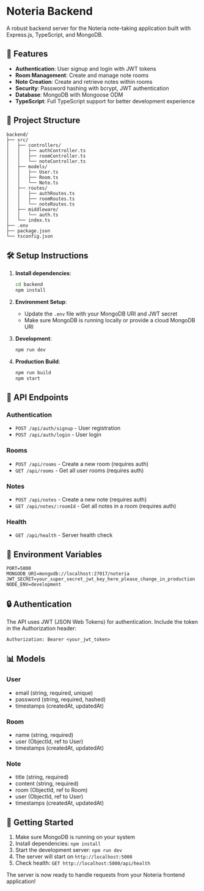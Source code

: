 # Noteria Backend

A robust backend server for the Noteria note-taking application built with Express.js, TypeScript, and MongoDB.

## 🚀 Features

- **Authentication**: User signup and login with JWT tokens
- **Room Management**: Create and manage note rooms
- **Note Creation**: Create and retrieve notes within rooms
- **Security**: Password hashing with bcrypt, JWT authentication
- **Database**: MongoDB with Mongoose ODM
- **TypeScript**: Full TypeScript support for better development experience

## 📁 Project Structure

```
backend/
├── src/
│   ├── controllers/
│   │   ├── authController.ts
│   │   ├── roomController.ts
│   │   └── noteController.ts
│   ├── models/
│   │   ├── User.ts
│   │   ├── Room.ts
│   │   └── Note.ts
│   ├── routes/
│   │   ├── authRoutes.ts
│   │   ├── roomRoutes.ts
│   │   └── noteRoutes.ts
│   ├── middleware/
│   │   └── auth.ts
│   └── index.ts
├── .env
├── package.json
└── tsconfig.json
```

## 🛠️ Setup Instructions

1. **Install dependencies**:
   ```bash
   cd backend
   npm install
   ```

2. **Environment Setup**:
   - Update the `.env` file with your MongoDB URI and JWT secret
   - Make sure MongoDB is running locally or provide a cloud MongoDB URI

3. **Development**:
   ```bash
   npm run dev
   ```

4. **Production Build**:
   ```bash
   npm run build
   npm start
   ```

## 📡 API Endpoints

### Authentication
- `POST /api/auth/signup` - User registration
- `POST /api/auth/login` - User login

### Rooms
- `POST /api/rooms` - Create a new room (requires auth)
- `GET /api/rooms` - Get all user rooms (requires auth)

### Notes
- `POST /api/notes` - Create a new note (requires auth)
- `GET /api/notes/:roomId` - Get all notes in a room (requires auth)

### Health
- `GET /api/health` - Server health check

## 🔧 Environment Variables

```env
PORT=5000
MONGODB_URI=mongodb://localhost:27017/noteria
JWT_SECRET=your_super_secret_jwt_key_here_please_change_in_production
NODE_ENV=development
```

## 🔒 Authentication

The API uses JWT (JSON Web Tokens) for authentication. Include the token in the Authorization header:

```
Authorization: Bearer <your_jwt_token>
```

## 📊 Models

### User
- email (string, required, unique)
- password (string, required, hashed)
- timestamps (createdAt, updatedAt)

### Room
- name (string, required)
- user (ObjectId, ref to User)
- timestamps (createdAt, updatedAt)

### Note
- title (string, required)
- content (string, required)
- room (ObjectId, ref to Room)
- user (ObjectId, ref to User)
- timestamps (createdAt, updatedAt)

## 🚦 Getting Started

1. Make sure MongoDB is running on your system
2. Install dependencies: `npm install`
3. Start the development server: `npm run dev`
4. The server will start on `http://localhost:5000`
5. Check health: `GET http://localhost:5000/api/health`

The server is now ready to handle requests from your Noteria frontend application!
